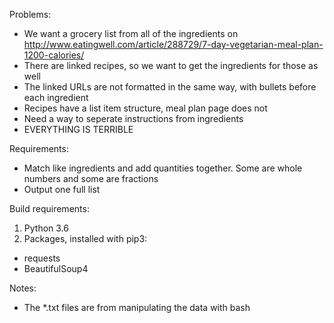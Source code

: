 Problems: 
* We want a grocery list from all of the ingredients on http://www.eatingwell.com/article/288729/7-day-vegetarian-meal-plan-1200-calories/ 
* There are linked recipes, so we want to get the ingredients for those as well
* The linked URLs are not formatted in the same way, with bullets before each ingredient 
* Recipes have a list item structure, meal plan page does not
* Need a way to seperate instructions from ingredients
* EVERYTHING IS TERRIBLE

Requirements:
* Match like ingredients and add quantities together. Some are whole numbers and some are fractions
* Output one full list

Build requirements:
1. Python 3.6
2. Packages, installed with pip3:
 * requests
 * BeautifulSoup4

Notes:
* The *.txt files are from manipulating the data with bash
